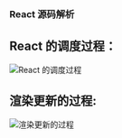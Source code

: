 ### React 源码解析

**React 的调度过程**：
---

![React 的调度过程](https://k2facq.dm.files.1drv.com/y4moYVQixfYY02TZJM_jIqaj5ynq3-40CaJedwTfjeVz3H19UKoFIhbFI5ws8RJhCE4KJk73oF_EpFnR56ylk6KI6NYxA0UBIWGNfYceY0hm06ITSqniDIRBF-7LUiut5TUfEMiFvNzepHsF7PAQR4n3uWCsofOouwaIVXuiSlA1YisHyb70dffwYh64SaeYqYC4ENuEWYqm_qjg9KDjCnoTw?width=1763&height=1694&cropmode=none)

**渲染更新的过程**:
---

![渲染更新的过程](https://jgfacq.dm.files.1drv.com/y4mlappMlJu85m_1P4H0wcoQBX_N8AyZoYJxw5JT19hm1sJ6dsblS5ZQOmdtHtFklf3l-lRtmX1nGaw31EUda8tOy9116LJPQlOpjHMOssHTq4Xue4eIiG7MSyp5MZ0KOeWP8fxvJCOsoStnEw8rbSlDjxjdO-I9faPAUQtIklI1zA-qvENd8J8D8y8fiks23W2j3Ur-KoxYu__6fsgCbXzHA?width=1923&height=1793&cropmode=none)